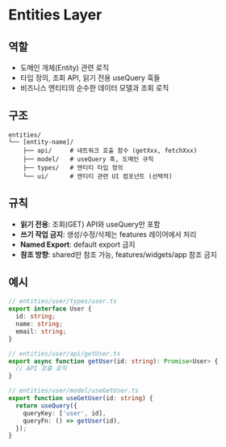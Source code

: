 # Entities Layer

## 역할

- 도메인 개체(Entity) 관련 로직
- 타입 정의, 조회 API, 읽기 전용 useQuery 훅들
- 비즈니스 엔티티의 순수한 데이터 모델과 조회 로직

## 구조

```
entities/
└── [entity-name]/
    ├── api/     # 네트워크 호출 함수 (getXxx, fetchXxx)
    ├── model/   # useQuery 훅, 도메인 규칙
    ├── types/   # 엔티티 타입 정의
    └── ui/      # 엔티티 관련 UI 컴포넌트 (선택적)
```

## 규칙

- **읽기 전용**: 조회(GET) API와 useQuery만 포함
- **쓰기 작업 금지**: 생성/수정/삭제는 features 레이어에서 처리
- **Named Export**: default export 금지
- **참조 방향**: shared만 참조 가능, features/widgets/app 참조 금지

## 예시

```typescript
// entities/user/types/user.ts
export interface User {
  id: string;
  name: string;
  email: string;
}

// entities/user/api/getUser.ts
export async function getUser(id: string): Promise<User> {
  // API 호출 로직
}

// entities/user/model/useGetUser.ts
export function useGetUser(id: string) {
  return useQuery({
    queryKey: ['user', id],
    queryFn: () => getUser(id),
  });
}
```
